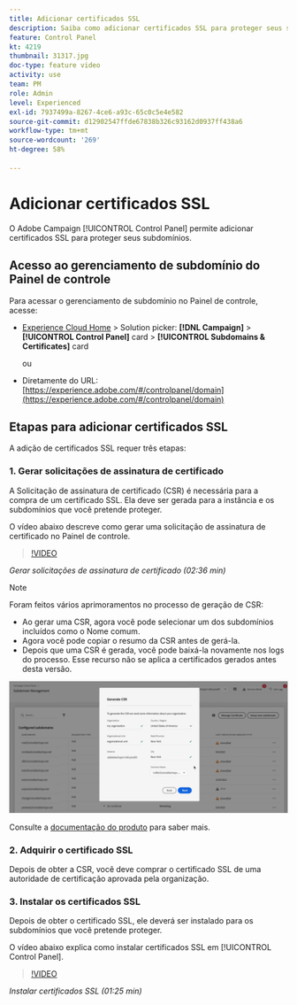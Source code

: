 ```yaml
---
title: Adicionar certificados SSL
description: Saiba como adicionar certificados SSL para proteger seus subdomínios.
feature: Control Panel
kt: 4219
thumbnail: 31317.jpg
doc-type: feature video
activity: use
team: PM
role: Admin
level: Experienced
exl-id: 7937499a-8267-4ce6-a93c-65c0c5e4e582
source-git-commit: d12902547ffde67838b326c93162d0937ff438a6
workflow-type: tm+mt
source-wordcount: '269'
ht-degree: 58%

---
```


# Adicionar certificados SSL

O Adobe Campaign [!UICONTROL Control Panel] permite adicionar certificados SSL para proteger seus subdomínios.

## Acesso ao gerenciamento de subdomínio do Painel de controle

Para acessar o gerenciamento de subdomínio no Painel de controle, acesse:

* [Experience Cloud Home](https://experience.adobe.com/#/home) > Solution picker: **[!DNL Campaign]** > **[!UICONTROL Control Panel]** card > **[!UICONTROL Subdomains & Certificates]** card

   ou
* Diretamente do URL: [https://experience.adobe.com/#/controlpanel/domain](https://experience.adobe.com/#/controlpanel/domain)

## Etapas para adicionar certificados SSL

A adição de certificados SSL requer três etapas:

### 1. Gerar solicitações de assinatura de certificado

A Solicitação de assinatura de certificado (CSR) é necessária para a compra de um certificado SSL. Ela deve ser gerada para a instância e os subdomínios que você pretende proteger.

O vídeo abaixo descreve como gerar uma solicitação de assinatura de certificado no Painel de controle.

>[!VIDEO](https://video.tv.adobe.com/v/31317?quality=12)

*Gerar solicitações de assinatura de certificado (02:36 min)*

>[!NOTE]
>
>Foram feitos vários aprimoramentos no processo de geração de CSR:
>
>* Ao gerar uma CSR, agora você pode selecionar um dos subdomínios incluídos como o Nome comum.
>* Agora você pode copiar o resumo da CSR antes de gerá-la.
>* Depois que uma CSR é gerada, você pode baixá-la novamente nos logs do processo. Esse recurso não se aplica a certificados gerados antes desta versão.
>
>![Baixar CSR](/help/assets/download-csr.gif)
>
>Consulte a [documentação do produto](https://experienceleague.adobe.com/docs/control-panel/using/subdomains-and-certificates/renew-ssl/renewing-subdomain-certificate.html?lang=en) para saber mais.

### 2. Adquirir o certificado SSL

Depois de obter a CSR, você deve comprar o certificado SSL de uma autoridade de certificação aprovada pela organização.

### 3. Instalar os certificados SSL

Depois de obter o certificado SSL, ele deverá ser instalado para os subdomínios que você pretende proteger.

O vídeo abaixo explica como instalar certificados SSL em [!UICONTROL Control Panel].

>[!VIDEO](https://video.tv.adobe.com/v/31166?quality=12)

*Instalar certificados SSL (01:25 min)*


